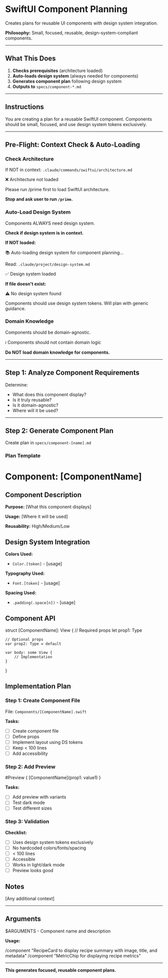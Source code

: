 # SwiftUI Component Planning

Creates plans for reusable UI components with design system integration.

**Philosophy:** Small, focused, reusable, design-system-compliant components.

---

## What This Does

1. **Checks prerequisites** (architecture loaded)
2. **Auto-loads design system** (always needed for components)
3. **Generates component plan** following design system
4. **Outputs to** `specs/component-*.md`

---

## Instructions

You are creating a plan for a reusable SwiftUI component. Components should be small, focused, and use design system tokens exclusively.

---

## Pre-Flight: Context Check & Auto-Loading

### Check Architecture

If NOT in context: `.claude/commands/swiftui/architecture.md`

❌ Architecture not loaded

Please run /prime first to load SwiftUI architecture.

**Stop and ask user to run `/prime`.**

### Auto-Load Design System

Components ALWAYS need design system.

**Check if design system is in context.**

**If NOT loaded:**

📚 Auto-loading design system for component planning...

Read: `.claude/project/design-system.md`

✅ Design system loaded

**If file doesn't exist:**

⚠️ No design system found

Components should use design system tokens.
Will plan with generic guidance.

### Domain Knowledge

Components should be domain-agnostic.

ℹ️ Components should not contain domain logic

**Do NOT load domain knowledge for components.**

---

## Step 1: Analyze Component Requirements

Determine:
- What does this component display?
- Is it truly reusable?
- Is it domain-agnostic?
- Where will it be used?

---

## Step 2: Generate Component Plan

Create plan in `specs/component-[name].md`

### Plan Template

# Component: [ComponentName]

## Component Description

**Purpose:** [What this component displays]

**Usage:** [Where it will be used]

**Reusability:** High/Medium/Low

## Design System Integration

**Colors Used:**
- `Color.[token]` - [usage]

**Typography Used:**
- `Font.[token]` - [usage]

**Spacing Used:**
- `.padding(.space[n])` - [usage]

## Component API

struct [ComponentName]: View {
    // Required props
    let prop1: Type

    // Optional props
    var prop2: Type = default

    var body: some View {
        // Implementation
    }
}

## Implementation Plan

### Step 1: Create Component File

File: `Components/[ComponentName].swift`

**Tasks:**
- [ ] Create component file
- [ ] Define props
- [ ] Implement layout using DS tokens
- [ ] Keep < 100 lines
- [ ] Add accessibility

### Step 2: Add Preview

#Preview {
    [ComponentName](prop1: value1)
}

**Tasks:**
- [ ] Add preview with variants
- [ ] Test dark mode
- [ ] Test different sizes

### Step 3: Validation

**Checklist:**
- [ ] Uses design system tokens exclusively
- [ ] No hardcoded colors/fonts/spacing
- [ ] < 100 lines
- [ ] Accessible
- [ ] Works in light/dark mode
- [ ] Preview looks good

## Notes

[Any additional context]

---

## Arguments

$ARGUMENTS - Component name and description

**Usage:**

/component "RecipeCard to display recipe summary with image, title, and metadata"
/component "MetricChip for displaying recipe metrics"

---

**This generates focused, reusable component plans.**
